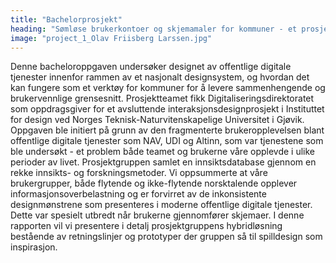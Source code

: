 ```yaml
---
title: "Bachelorprosjekt"
heading: "Sømløse brukerkontoer og skjemamaler for kommuner - et prosjekt for et fremtidig Nasjonal Designsystem"
image: "project_1_Olav Friisberg Larssen.jpg"
---
```


Denne bacheloroppgaven undersøker designet av offentlige digitale tjenester innenfor rammen av et nasjonalt designsystem, og hvordan det kan fungere som et verktøy for kommuner for å levere sammenhengende og brukervennlige grensesnitt. Prosjektteamet fikk Digitaliseringsdirektoratet som oppdragsgiver for et avsluttende interaksjonsdesignprosjekt i Instituttet for design ved Norges Teknisk-Naturvitenskapelige Universitet i Gjøvik. Oppgaven ble initiert på grunn av den fragmenterte brukeropplevelsen blant offentlige digitale tjenester som NAV, UDI og Altinn, som var tjenestene som ble undersøkt - et problem både teamet og brukerne våre opplevde i ulike perioder av livet. Prosjektgruppen samlet en innsiktsdatabase gjennom en rekke innsikts- og forskningsmetoder. Vi oppsummerte at våre brukergrupper, både flytende og ikke-flytende norsktalende opplever informasjonsoverbelastning og er forvirret av de inkonsistente designmønstrene som presenteres i moderne offentlige digitale tjenester. Dette var spesielt utbredt når brukerne gjennomfører skjemaer. I denne rapporten vil vi presentere i detalj prosjektgruppens hybridløsning bestående av retningslinjer og prototyper der gruppen så til spilldesign som inspirasjon.
